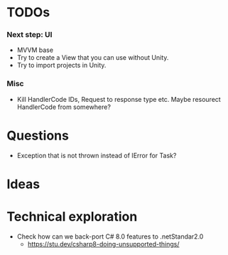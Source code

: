 # TODOs

### Next step: UI
* MVVM base
* Try to create a View that you can use without Unity.
* Try to import projects in Unity.

### Misc
* Kill HandlerCode IDs, Request to response type etc. Maybe resourect HandlerCode from somewhere?

# Questions
- Exception that is not thrown instead of IError for Task?

# Ideas

# Technical exploration

- Check how can we back-port C# 8.0 features to .netStandar2.0
	- https://stu.dev/csharp8-doing-unsupported-things/

